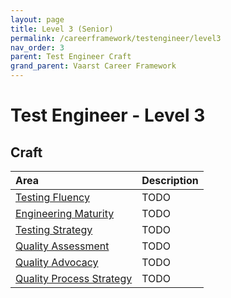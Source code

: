 ```yaml
---
layout: page
title: Level 3 (Senior)
permalink: /careerframework/testengineer/level3
nav_order: 3
parent: Test Engineer Craft
grand_parent: Vaarst Career Framework
---
```


# Test Engineer - Level 3

## Craft

|Area          | Description       |
|:-------------|:------------------|
| [Testing Fluency](/careerframework/testengineer#testing-fluency) | TODO |
| [Engineering Maturity](/careerframework/testengineer#engineering-maturity)  | TODO |
| [Testing Strategy](/careerframework/testengineer#testing-strategy)  | TODO |
| [Quality Assessment](/careerframework/testengineer#quality-assessment)  | TODO |
| [Quality Advocacy](/careerframework/testengineer#quality-advocacy)  | TODO |
| [Quality Process Strategy](/careerframework/testengineer#quality-process-strategy)  | TODO |
